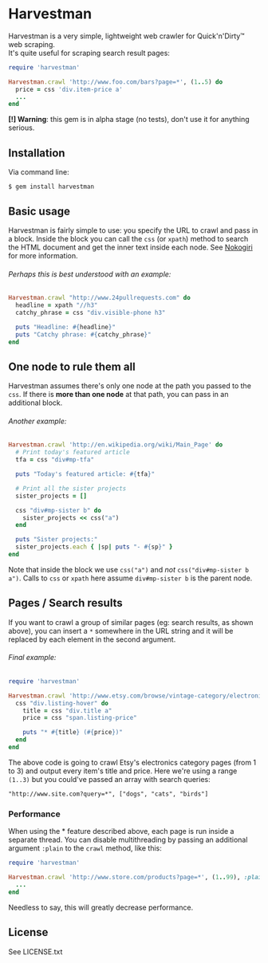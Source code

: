 # Harvestman

Harvestman is a very simple, lightweight web crawler for Quick'n'Dirty™ web scraping.<br>
It's quite useful for scraping search result pages:

```ruby
require 'harvestman'

Harvestman.crawl 'http://www.foo.com/bars?page=*', (1..5) do
  price = css 'div.item-price a'
  ...
end
```

**[!] Warning**: this gem is in alpha stage (no tests), don't use it for anything serious.

## Installation

Via command line:

    $ gem install harvestman

## Basic usage

Harvestman is fairly simple to use: you specify the URL to crawl and pass in a block.
Inside the block you can call the ``css`` (or ``xpath``) method to search the HTML document and get the inner text inside each node.
See [Nokogiri](http://nokogiri.org/tutorials/searching_a_xml_html_document.html) for more information.

###### Perhaps this is best understood with an example:

```ruby
Harvestman.crawl "http://www.24pullrequests.com" do
  headline = xpath "//h3"
  catchy_phrase = css "div.visible-phone h3"

  puts "Headline: #{headline}"
  puts "Catchy phrase: #{catchy_phrase}"
end
```

## One node to rule them all

Harvestman assumes there's only one node at the path you passed to the ``css``.
If there is **more than one node** at that path, you can pass in an additional block.

###### Another example:

```ruby
Harvestman.crawl 'http://en.wikipedia.org/wiki/Main_Page' do
  # Print today's featured article
  tfa = css "div#mp-tfa"

  puts "Today's featured article: #{tfa}"

  # Print all the sister projects
  sister_projects = []

  css "div#mp-sister b" do
    sister_projects << css("a")
  end

  puts "Sister projects:"
  sister_projects.each { |sp| puts "- #{sp}" }
end
```

Note that inside the block we use ``css("a")`` and *not* ``css("div#mp-sister b a")``. Calls to ``css`` or ``xpath`` here assume ``div#mp-sister b`` is the parent node.

## Pages / Search results

If you want to crawl a group of similar pages (eg: search results, as shown above), you can insert a ``*`` somewhere in the URL string and it will be replaced by each element in the second argument.

###### Final example:

```ruby
require 'harvestman'

Harvestman.crawl 'http://www.etsy.com/browse/vintage-category/electronics/*', (1..3) do
  css "div.listing-hover" do
    title = css "div.title a"
    price = css "span.listing-price"

    puts "* #{title} (#{price})"
  end
end
```

The above code is going to crawl Etsy's electronics category pages (from 1 to 3) and output every item's title and price. Here we're using a range ``(1..3)`` but you could've passed an array with search queries:

    "http://www.site.com?query=*", ["dogs", "cats", "birds"]

### Performance
When using the * feature described above, each page is run inside a separate thread. You can disable multithreading by passing an additional argument `:plain` to the `crawl` method, like this:

```ruby
require 'harvestman'

Harvestman.crawl 'http://www.store.com/products?page=*', (1..99), :plain do
  ...
end
```

Needless to say, this will greatly decrease performance.

## License

See LICENSE.txt
